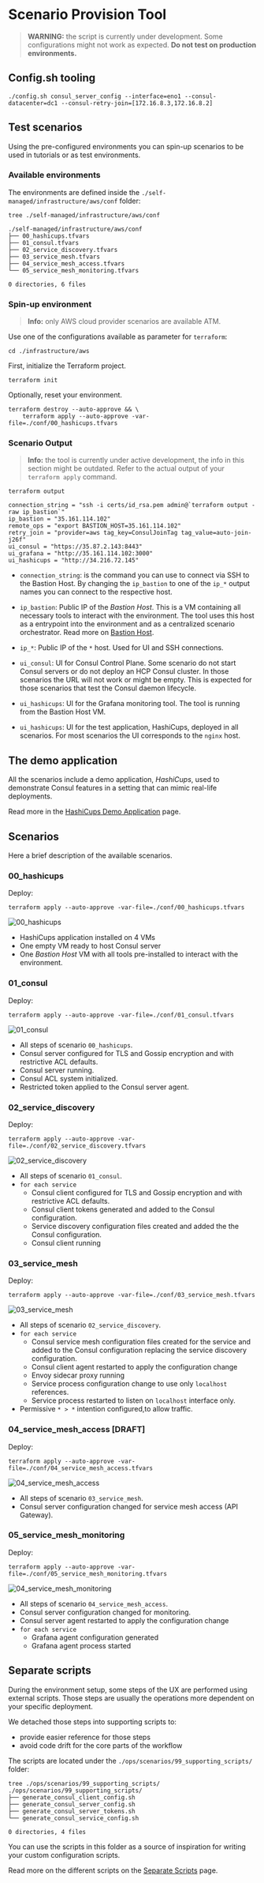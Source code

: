 # Scenario Provision Tool

> **WARNING:** the script is currently under development. Some configurations might not work as expected. **Do not test on production environments.**

## Config.sh tooling

```
./config.sh consul_server_config --interface=eno1 --consul-datacenter=dc1 --consul-retry-join=[172.16.8.3,172.16.8.2]
```

## Test scenarios

Using the pre-configured environments you can spin-up scenarios to be used in
tutorials or as test environments.

### Available environments

The environments are defined inside the `./self-managed/infrastructure/aws/conf` 
folder:

```
tree ./self-managed/infrastructure/aws/conf
```

```
./self-managed/infrastructure/aws/conf
├── 00_hashicups.tfvars
├── 01_consul.tfvars
├── 02_service_discovery.tfvars
├── 03_service_mesh.tfvars
├── 04_service_mesh_access.tfvars
└── 05_service_mesh_monitoring.tfvars

0 directories, 6 files
```

### Spin-up environment

> **Info:** only AWS cloud provider scenarios are available ATM.

Use one of the configurations available as parameter for `terraform`:

```
cd ./infrastructure/aws
```

First, initialize the Terraform project.

```
terraform init
```

Optionally, reset your environment.

```
terraform destroy --auto-approve && \
    terraform apply --auto-approve -var-file=./conf/00_hashicups.tfvars
```

### Scenario Output

> **Info:** the tool is currently under active development, the info in this section 
might be outdated. Refer to the actual output of your `terraform apply` command.

```
terraform output
```

```plaintext
connection_string = "ssh -i certs/id_rsa.pem admin@`terraform output -raw ip_bastion`"
ip_bastion = "35.161.114.102"
remote_ops = "export BASTION_HOST=35.161.114.102"
retry_join = "provider=aws tag_key=ConsulJoinTag tag_value=auto-join-j26f"
ui_consul = "https://35.87.2.143:8443"
ui_grafana = "http://35.161.114.102:3000"
ui_hashicups = "http://34.216.72.145"
```

* `connection_string`: is the command you can use to connect via SSH to the 
Bastion Host. By changing the `ip_bastion` to one of the `ip_*` output names you
can connect to the respective host.

* `ip_bastion`: Public IP of the *Bastion Host*. This is a VM containing all 
necessary tools to interact with the environment. The tool uses this host as a 
entrypoint into the environment and as a centralized scenario orchestrator. Read 
more on [Bastion Host](./docs/BastionHost.md).

* `ip_*`: Public IP of the `*` host. Used for UI and SSH connections.

* `ui_consul`: UI for Consul Control Plane. Some scenario do not start Consul
servers or do not deploy an HCP Consul cluster. In those scenarios the URL will 
not work or might be empty. This is expected for those scenarios that test the
Consul daemon lifecycle.

* `ui_hashicups`: UI for the Grafana monitoring tool. The tool is running from
the Bastion Host VM.

* `ui_hashicups`: UI for the test application, HashiCups, deployed in all 
scenarios. For most scenarios the UI corresponds to the `nginx` host.

## The demo application

All the scenarios include a demo application, *HashiCups*, used to demonstrate 
Consul features in a setting that can mimic real-life deployments.

Read more in the [HashiCups Demo Application](./docs/HashiCups.md) page.

## Scenarios

Here a brief description of the available scenarios.

### 00_hashicups

Deploy:

```
terraform apply --auto-approve -var-file=./conf/00_hashicups.tfvars
```

![00_hashicups](docs/img/gs_vms-diagram-00.png)

* HashiCups application installed on 4 VMs
* One empty VM ready to host Consul server
* One *Bastion Host* VM with all tools pre-installed to interact with the environment.

### 01_consul

Deploy:

```
terraform apply --auto-approve -var-file=./conf/01_consul.tfvars
```

![01_consul](docs/img/gs_vms-diagram-01.png)

* All steps of scenario `00_hashicups`.
* Consul server configured for TLS and Gossip encryption and with restrictive ACL defaults.
* Consul server running.
* Consul ACL system initialized.
* Restricted token applied to the Consul server agent.

### 02_service_discovery

Deploy:

```
terraform apply --auto-approve -var-file=./conf/02_service_discovery.tfvars
```

![02_service_discovery](docs/img/gs_vms-diagram-02.png)

* All steps of scenario `01_consul`.
* `for each service`
    * Consul client configured for TLS and Gossip encryption and with restrictive ACL defaults.
    * Consul client tokens generated and added to the Consul configuration.
    * Service discovery configuration files created and added the the Consul configuration.
    * Consul client running

### 03_service_mesh

Deploy:

```
terraform apply --auto-approve -var-file=./conf/03_service_mesh.tfvars
```

![03_service_mesh](docs/img/gs_vms-diagram-03.png)

* All steps of scenario `02_service_discovery`.
* `for each service`
    * Consul service mesh configuration files created for the service and added to the Consul configuration replacing the service discovery configuration.
    * Consul client agent restarted to apply the configuration change
    * Envoy sidecar proxy running
    * Service process configuration change to use only `localhost` references.
    * Service process restarted to listen on `localhost` interface only.
* Permissive `* > *` intention configured,to allow traffic.


### 04_service_mesh_access [DRAFT]

Deploy:

```
terraform apply --auto-approve -var-file=./conf/04_service_mesh_access.tfvars
```

![04_service_mesh_access](docs/img/gs_vms-diagram-04.png)

* All steps of scenario `03_service_mesh`.
* Consul server configuration changed for service mesh access (API Gateway).

### 05_service_mesh_monitoring

Deploy:

```
terraform apply --auto-approve -var-file=./conf/05_service_mesh_monitoring.tfvars
```


![04_service_mesh_monitoring](docs/img/gs_vms-diagram-05.png)


* All steps of scenario `04_service_mesh_access`.
* Consul server configuration changed for monitoring.
* Consul server agent restarted to apply the configuration change
* `for each service`
    * Grafana agent configuration generated
    * Grafana agent process started

## Separate scripts

During the environment setup, some steps of the UX are performed using external scripts. 
Those steps are usually the operations more dependent on your specific deployment.

We detached those steps into supporting scripts to:
* provide easier reference for those steps
* avoid code drift for the core parts of the workflow

The scripts are located under the `./ops/scenarios/99_supporting_scripts/` folder:

```
tree ./ops/scenarios/99_supporting_scripts/
./ops/scenarios/99_supporting_scripts/
├── generate_consul_client_config.sh
├── generate_consul_server_config.sh
├── generate_consul_server_tokens.sh
└── generate_consul_service_config.sh

0 directories, 4 files

```

You can use the scripts in this folder as a source of inspiration for writing your custom configuration scripts.

Read more on the different scripts on the [Separate Scripts](./docs/SeparateScripts.md) page.